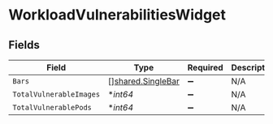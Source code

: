 # WorkloadVulnerabilitiesWidget


## Fields

| Field                                                         | Type                                                          | Required                                                      | Description                                                   |
| ------------------------------------------------------------- | ------------------------------------------------------------- | ------------------------------------------------------------- | ------------------------------------------------------------- |
| `Bars`                                                        | [][shared.SingleBar](../../../pkg/models/shared/singlebar.md) | :heavy_minus_sign:                                            | N/A                                                           |
| `TotalVulnerableImages`                                       | **int64*                                                      | :heavy_minus_sign:                                            | N/A                                                           |
| `TotalVulnerablePods`                                         | **int64*                                                      | :heavy_minus_sign:                                            | N/A                                                           |